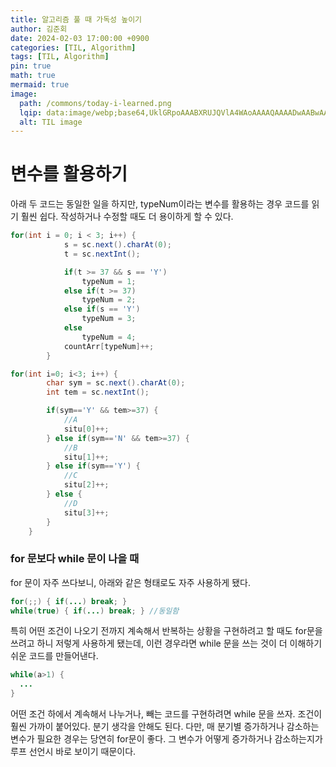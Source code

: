 ```yaml
---
title: 알고리즘 풀 때 가독성 높이기
author: 김준회
date: 2024-02-03 17:00:00 +0900
categories: [TIL, Algorithm]
tags: [TIL, Algorithm]
pin: true
math: true
mermaid: true
image:
  path: /commons/today-i-learned.png
  lqip: data:image/webp;base64,UklGRpoAAABXRUJQVlA4WAoAAAAQAAAADwAABwAAQUxQSDIAAAARL0AmbZurmr57yyIiqE8oiG0bejIYEQTgqiDA9vqnsUSI6H+oAERp2HZ65qP/VIAWAFZQOCBCAAAA8AEAnQEqEAAIAAVAfCWkAALp8sF8rgRgAP7o9FDvMCkMde9PK7euH5M1m6VWoDXf2FkP3BqV0ZYbO6NA/VFIAAAA
  alt: TIL image
---
```


# 변수를 활용하기

아래 두 코드는 동일한 일을 하지만,
typeNum이라는 변수를 활용하는 경우 코드를 읽기 훨씬 쉽다.
작성하거나 수정할 때도 더 용이하게 할 수 있다.

```java
for(int i = 0; i < 3; i++) {
            s = sc.next().charAt(0);
            t = sc.nextInt();

            if(t >= 37 && s == 'Y')
                typeNum = 1;
            else if(t >= 37)
                typeNum = 2;
            else if(s == 'Y')
                typeNum = 3;
            else
                typeNum = 4;
            countArr[typeNum]++;
        }
```

```java
for(int i=0; i<3; i++) {
        char sym = sc.next().charAt(0);
        int tem = sc.nextInt();

        if(sym=='Y' && tem>=37) {
            //A
            situ[0]++;
        } else if(sym=='N' && tem>=37) {
            //B
            situ[1]++;
        } else if(sym=='Y') {
            //C
            situ[2]++;
        } else {
            //D
            situ[3]++;
        }
    }
```

### for 문보다 while 문이 나을 때
for 문이 자주 쓰다보니, 아래와 같은 형태로도 자주 사용하게 됐다.
```java
for(;;) { if(...) break; }
while(true) { if(...) break; } //동일함
```

특히 어떤 조건이 나오기 전까지 계속해서 반복하는 상황을 구현하려고 할 때도 for문을 쓰려고 하니 저렇게 사용하게 됐는데, 이런 경우라면 while 문을 쓰는 것이 더 이해하기 쉬운 코드를 만들어낸다.

```java
while(a>1) {
  ...
}
```
어떤 조건 하에서 계속해서 나누거나, 빼는 코드를 구현하려면 while 문을 쓰자. 조건이 훨씬 가까이 붙어있다. 분기 생각을 안해도 된다. 다만, 매 분기별 증가하거나 감소하는 변수가 필요한 경우는 당연히 for문이 좋다. 그 변수가 어떻게 증가하거나 감소하는지가 루프 선언시 바로 보이기 때문이다.




